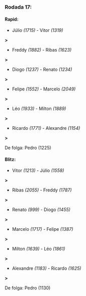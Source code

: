 ### Rodada 17:

#### Rapid:

* Júlio *(1715)*     -     Vitor *(1319)*

 **>** 
* Freddy *(1882)*     -     Ribas *(1623)*

 **>** 
* Diogo *(1237)*     -     Renato *(1234)*

 **>** 
* Felipe *(1552)*     -     Marcelo *(2049)*

 **>** 
* Léo *(1933)*     -     Milton *(1889)*

 **>** 
* Ricardo *(1771)*     -     Alexandre *(1154)*

 **>** 

De folga: Pedro (1225)

#### Blitz:

* Vitor *(1213)*     -     Júlio *(1558)*

 **>** 
* Ribas *(2055)*     -     Freddy *(1787)*

 **>** 
* Renato *(999)*     -     Diogo *(1455)*

 **>** 
* Marcelo *(1717)*     -     Felipe *(1387)*

 **>** 
* Milton *(1639)*     -     Léo *(1861)*

 **>** 
* Alexandre *(1183)*     -     Ricardo *(1625)*

 **>** 

De folga: Pedro (1130)

